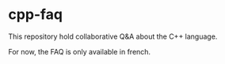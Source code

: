 # cpp-faq
This repository hold collaborative Q&A about the C++ language.

For now, the FAQ is only available in french.
